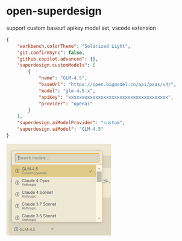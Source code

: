 # open-superdesign
support custom baseurl apikey model set, vscode extension


```json
{
    "workbench.colorTheme": "Solarized Light",
    "git.confirmSync": false,
    "github.copilot.advanced": {},
    "superdesign.customModels": [
        {
            "name": "GLM-4.5",
            "baseUrl": "https://open.bigmodel.cn/api/paas/v4/",
            "model": "glm-4.5-x",
            "apiKey": "xxxxxxxxxxxxxxxxxxxxxxxxxxxxxxxxxxxxx",
            "provider": "openai"
        }
    ],
    "superdesign.aiModelProvider": "custom",
    "superdesign.aiModel": "GLM-4.5"
}
```

![display](./Snipaste_2025-08-18_20-16-23.png)

